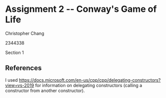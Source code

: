 # Assignment 2 -- Conway's Game of Life 
Christopher Chang

2344338

Section 1

## References
I used 
https://docs.microsoft.com/en-us/cpp/cpp/delegating-constructors?view=vs-2019
for information on delegating constructors (calling a constructor from another constructor).